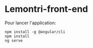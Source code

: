 # Lemontri-front-end

Pour lancer l'application:

```shell script
npm install -g @angular/cli
npm install
ng serve
```
